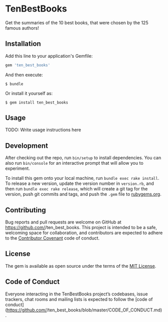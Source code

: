 # TenBestBooks

Get the summaries of the 10 best books, that were chosen by the 125 famous authors!

## Installation

Add this line to your application's Gemfile:

```ruby
gem 'ten_best_books'
```

And then execute:

    $ bundle

Or install it yourself as:

    $ gem install ten_best_books

## Usage

TODO: Write usage instructions here

## Development

After checking out the repo, run `bin/setup` to install dependencies. You can also run `bin/console` for an interactive prompt that will allow you to experiment.

To install this gem onto your local machine, run `bundle exec rake install`. To release a new version, update the version number in `version.rb`, and then run `bundle exec rake release`, which will create a git tag for the version, push git commits and tags, and push the `.gem` file to [rubygems.org](https://rubygems.org).

## Contributing

Bug reports and pull requests are welcome on GitHub at https://github.com/<github username>/ten_best_books. This project is intended to be a safe, welcoming space for collaboration, and contributors are expected to adhere to the [Contributor Covenant](http://contributor-covenant.org) code of conduct.

## License

The gem is available as open source under the terms of the [MIT License](https://opensource.org/licenses/MIT).

## Code of Conduct

Everyone interacting in the TenBestBooks project’s codebases, issue trackers, chat rooms and mailing lists is expected to follow the [code of conduct](https://github.com/<github username>/ten_best_books/blob/master/CODE_OF_CONDUCT.md).
